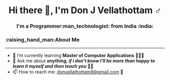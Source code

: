 <h1 align="center">  Hi there 👋, I'm Don J Vellathottam ♂️ </h1>
<h3 align="center">  I'm a Programmer:man_technologist: from India :india: </h3>
<h3> :raising_hand_man:About Me</h3>
<hr>

<!--
**vellathottam/vellathottam** is a ✨ _special_ ✨ repository because its `README.md` (this file) appears on your GitHub profile.

Here are some ideas to get you started:

- 🔭 I’m currently working on ...
-👯 I’m looking to collaborate on ...
- 🤔 I’m looking for help with ... -->
- 🌱 I’m currently learning **Master of Computer Applications** 🏫👨‍🎓
- 💬 Ask me about ***anything, if i don't know I'll be more than happy to learn it myself and then teach you*** 🤗😇
- 📫 How to reach me: donvellathottam9@gmail.com :incoming_envelope:
<!-- 😄 Pronouns: ...
- ⚡ Fun fact: ...
-->
